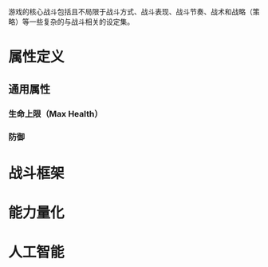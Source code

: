 游戏的核心战斗包括且不局限于战斗方式、战斗表现、战斗节奏、战术和战略（策略）等一些复杂的与战斗相关的设定集。

# 属性定义

## 通用属性

### 生命上限（Max Health）
### 防御


# 战斗框架

# 能力量化

# 人工智能
